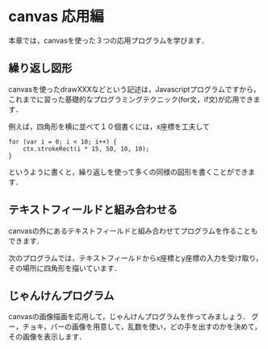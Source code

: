 # canvas 応用編
本章では，canvasを使った３つの応用プログラムを学びます．

## 繰り返し図形

canvasを使ったdrawXXXなどという記述は，Javascriptプログラムですから，これまでに習った基礎的なプログラミングテクニック(for文，if文)が応用できます．

例えば，四角形を横に並べて１０個書くには，x座標を工夫して

```
for (var i = 0; i < 10; i++) {
    ctx.strokeRect(i * 15, 50, 10, 10);
}
```
というように書くと，繰り返しを使って多くの同様の図形を書くことができます．

<div code src='7-1'></div>

## テキストフィールドと組み合わせる

canvasの外にあるテキストフィールドと組み合わせてプログラムを作ることもできます．

次のプログラムでは，テキストフィールドからx座標とy座標の入力を受け取り，その場所に四角形を描いています．

<div code src='7-2'></div>

## じゃんけんプログラム

canvasの画像描画を応用して，じゃんけんプログラムを作ってみましょう．
グー，チョキ，パーの画像を用意して，乱数を使い，どの手を出すのかを決めて，その画像を表示します．

<div code src='7-3'></div>

<!-- 
### files
- [goo.png](src/goo.png)
- [choki.png](src/choki.png)
- [pa.png](src/pa.png) -->

